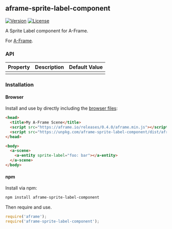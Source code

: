 ## aframe-sprite-label-component

[![Version](http://img.shields.io/npm/v/aframe-sprite-label-component.svg?style=flat-square)](https://npmjs.org/package/aframe-sprite-label-component)
[![License](http://img.shields.io/npm/l/aframe-sprite-label-component.svg?style=flat-square)](https://npmjs.org/package/aframe-sprite-label-component)

A Sprite Label component for A-Frame.

For [A-Frame](https://aframe.io).

### API

| Property | Description | Default Value |
| -------- | ----------- | ------------- |
|          |             |               |

### Installation

#### Browser

Install and use by directly including the [browser files](dist):

```html
<head>
  <title>My A-Frame Scene</title>
  <script src="https://aframe.io/releases/0.4.0/aframe.min.js"></script>
  <script src="https://unpkg.com/aframe-sprite-label-component/dist/aframe-sprite-label-component.min.js"></script>
</head>

<body>
  <a-scene>
    <a-entity sprite-label="foo: bar"></a-entity>
  </a-scene>
</body>
```

<!-- If component is accepted to the Registry, uncomment this. -->
<!--
Or with [angle](https://npmjs.com/package/angle/), you can install the proper
version of the component straight into your HTML file, respective to your
version of A-Frame:

```sh
angle install aframe-sprite-label-component
```
-->

#### npm

Install via npm:

```bash
npm install aframe-sprite-label-component
```

Then require and use.

```js
require('aframe');
require('aframe-sprite-label-component');
```
